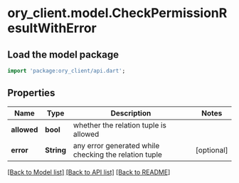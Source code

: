 # ory_client.model.CheckPermissionResultWithError

## Load the model package
```dart
import 'package:ory_client/api.dart';
```

## Properties
Name | Type | Description | Notes
------------ | ------------- | ------------- | -------------
**allowed** | **bool** | whether the relation tuple is allowed | 
**error** | **String** | any error generated while checking the relation tuple | [optional] 

[[Back to Model list]](../README.md#documentation-for-models) [[Back to API list]](../README.md#documentation-for-api-endpoints) [[Back to README]](../README.md)


